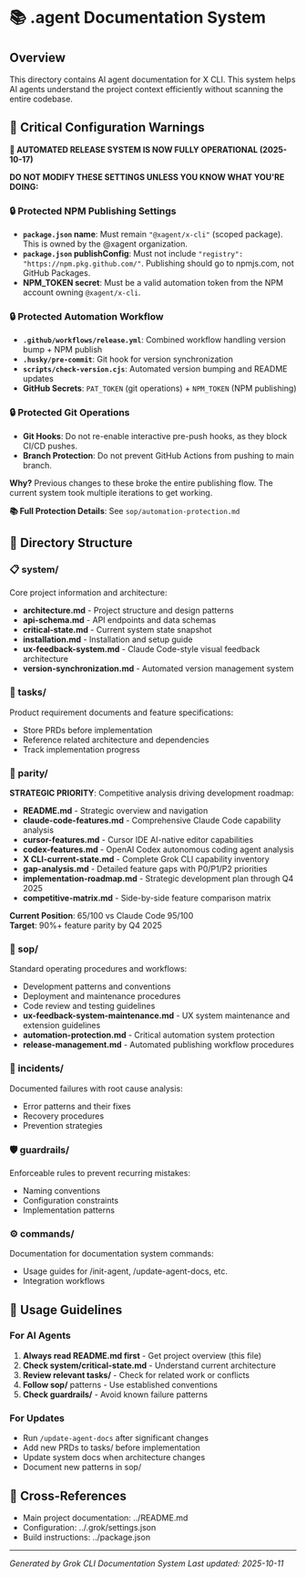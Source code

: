 # 📚 .agent Documentation System

## Overview

This directory contains AI agent documentation for X CLI. This system helps AI agents understand the project context efficiently without scanning the entire codebase.

## 🚨 Critical Configuration Warnings

**🤖 AUTOMATED RELEASE SYSTEM IS NOW FULLY OPERATIONAL (2025-10-17)**

**DO NOT MODIFY THESE SETTINGS UNLESS YOU KNOW WHAT YOU'RE DOING:**

### 🔒 Protected NPM Publishing Settings

- **`package.json` name**: Must remain `"@xagent/x-cli"` (scoped package). This is owned by the @xagent organization.
- **`package.json` publishConfig**: Must not include `"registry": "https://npm.pkg.github.com/"`. Publishing should go to npmjs.com, not GitHub Packages.
- **NPM_TOKEN secret**: Must be a valid automation token from the NPM account owning `@xagent/x-cli`.

### 🔒 Protected Automation Workflow

- **`.github/workflows/release.yml`**: Combined workflow handling version bump + NPM publish
- **`.husky/pre-commit`**: Git hook for version synchronization
- **`scripts/check-version.cjs`**: Automated version bumping and README updates
- **GitHub Secrets**: `PAT_TOKEN` (git operations) + `NPM_TOKEN` (NPM publishing)

### 🔒 Protected Git Operations

- **Git Hooks**: Do not re-enable interactive pre-push hooks, as they block CI/CD pushes.
- **Branch Protection**: Do not prevent GitHub Actions from pushing to main branch.

**Why?** Previous changes to these broke the entire publishing flow. The current system took multiple iterations to get working.

**📚 Full Protection Details**: See `sop/automation-protection.md`

## 📁 Directory Structure

### 📋 system/

Core project information and architecture:

- **architecture.md** - Project structure and design patterns
- **api-schema.md** - API endpoints and data schemas
- **critical-state.md** - Current system state snapshot
- **installation.md** - Installation and setup guide
- **ux-feedback-system.md** - Claude Code-style visual feedback architecture
- **version-synchronization.md** - Automated version management system

### 📝 tasks/

Product requirement documents and feature specifications:

- Store PRDs before implementation
- Reference related architecture and dependencies
- Track implementation progress

### 🎯 parity/

**STRATEGIC PRIORITY**: Competitive analysis driving development roadmap:

- **README.md** - Strategic overview and navigation
- **claude-code-features.md** - Comprehensive Claude Code capability analysis
- **cursor-features.md** - Cursor IDE AI-native editor capabilities
- **codex-features.md** - OpenAI Codex autonomous coding agent analysis
- **X CLI-current-state.md** - Complete Grok CLI capability inventory
- **gap-analysis.md** - Detailed feature gaps with P0/P1/P2 priorities
- **implementation-roadmap.md** - Strategic development plan through Q4 2025
- **competitive-matrix.md** - Side-by-side feature comparison matrix

**Current Position**: 65/100 vs Claude Code 95/100  
**Target**: 90%+ feature parity by Q4 2025

### 📖 sop/

Standard operating procedures and workflows:

- Development patterns and conventions
- Deployment and maintenance procedures
- Code review and testing guidelines
- **ux-feedback-system-maintenance.md** - UX system maintenance and extension guidelines
- **automation-protection.md** - Critical automation system protection
- **release-management.md** - Automated publishing workflow procedures

### 🚨 incidents/

Documented failures with root cause analysis:

- Error patterns and their fixes
- Recovery procedures
- Prevention strategies

### 🛡️ guardrails/

Enforceable rules to prevent recurring mistakes:

- Naming conventions
- Configuration constraints
- Implementation patterns

### ⚙️ commands/

Documentation for documentation system commands:

- Usage guides for /init-agent, /update-agent-docs, etc.
- Integration workflows

## 🎯 Usage Guidelines

### For AI Agents

1. **Always read README.md first** - Get project overview (this file)
2. **Check system/critical-state.md** - Understand current architecture
3. **Review relevant tasks/** - Check for related work or conflicts
4. **Follow sop/** patterns - Use established conventions
5. **Check guardrails/** - Avoid known failure patterns

### For Updates

- Run `/update-agent-docs` after significant changes
- Add new PRDs to tasks/ before implementation
- Update system docs when architecture changes
- Document new patterns in sop/

## 🔗 Cross-References

- Main project documentation: ../README.md
- Configuration: ../.grok/settings.json
- Build instructions: ../package.json

---

_Generated by Grok CLI Documentation System_
_Last updated: 2025-10-11_
